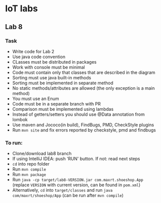 # IoT labs
## Lab 8
### Task
 - Write code for Lab 2
 - Use java code convention
 - CLasses must be distributed in packages
 - Work with console must be minimal
 - Code must contain only that classes that are described in the diagram
 - Sorting must use java built-in methods
 - Sorting must be implemented in separate method
 - No static methods/attributes are allowed (the only exception is a main method)
 - You must use an Enum
 - Code must be in a separate branch with PR
 - Comparison must be implemented using lambdas
 - Instead of getters/setters you should use @Data annotation from lombok
 - Use maven and Jococo(in build), FindBugs, PMD, CheckStyle plugins
 - Run `mvn site` and fix errors reported by checkstyle, pmd and findbugs

### To run:
 - Clone/download lab8 branch
 - If using IntelliJ IDEA: push 'RUN' button. If not: read next steps
 - `cd` into repo folder
 - Run `mvn compile`
 - Run `mvn package`
 - Run `java -cp target/lab8-VERSION.jar com.maxrt.shoeshop.App` (replace `VERSION` with current version, can be found in `pom.xml`)
 - Alternatively, `cd` into `target/classes` and run `java com/maxrt/shoeshop/App` (can be run after `mvn compile`)
